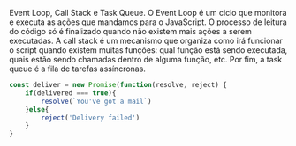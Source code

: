 Event Loop, Call Stack e Task Queue. O Event Loop é um ciclo que monitora e executa as ações que mandamos para o JavaScript. O processo de leitura do código só é finalizado quando não existem mais ações a serem executadas. A call stack é um mecanismo que organiza como irá funcionar o script quando existem muitas funções: qual função está sendo executada, quais estão sendo chamadas dentro de alguma função, etc. Por fim, a task queue é a fila de tarefas assíncronas.

```js
const deliver = new Promise(function(resolve, reject) {
    if(delivered === true){
        resolve(`You've got a mail`)
    }else{
        reject('Delivery failed')
    }
}
```
